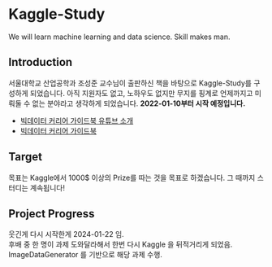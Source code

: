 # Kaggle-Study
We will learn machine learning and data science. Skill makes man.

## Introduction
서울대학교 산업공학과 조성준 교수님이 출판하신 책을 바탕으로 Kaggle-Study를 구성하게 되었습니다. 아직 지원자도 없고, 노하우도 없지만 무지를 핑계로 언제까지고 미뤄둘 수 없는 분야라고 생각하게 되었습니다. **2022-01-10부터 시작 예정입니다.**
- [빅데이터 커리어 가이드북 유튜브 소개](https://www.youtube.com/watch?v=nPjsKGi1EIQ)
- [빅데이터 커리어 가이드북](http://www.yes24.com/Product/Goods/105106817)

## Target
목표는 Kaggle에서 1000$ 이상의 Prize를 따는 것을 목표로 하겠습니다. 그 때까지 스터디는 계속됩니다!

## Project Progress
웃긴게 다시 시작한게 2024-01-22 임.<br>
후배 중 한 명이 과제 도와달라해서 한번 다시 Kaggle 을 뒤적거리게 되었음.<br>
ImageDataGenerator 를 기반으로 해당 과제 수행.